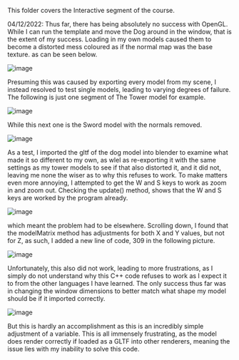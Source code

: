 This folder covers the Interactive segment of the course.

04/12/2022: Thus far, there has being absolutely no success with OpenGL. While I can run the template and move the Dog around in the window, that is the extent of my success. Loading in my own models caused them to become a distorted mess coloured as if the normal map was the base texture. as can be seen below.

![image](https://user-images.githubusercontent.com/50166106/205504398-82617764-65ca-4e72-aaa5-9473c8a91203.png)

Presuming this was caused by exporting every model from my scene, I instead resolved to test single models, leading to varying degrees of failure. The following is just one segment of The Tower model for example.

![image](https://user-images.githubusercontent.com/50166106/205504429-cbd6d7e8-2896-413d-b117-fb1da9eee4cd.png)

While this next one is the Sword model with the normals removed.

![image](https://user-images.githubusercontent.com/50166106/205504469-36110846-7027-4268-9866-abb18fad0cf7.png)

As a test, I imported the gltf of the dog model into blender to examine what made it so different to my own, as wlel as re-exporting it with the same settings as my tower models to see if that also distorted it, and it did not, leaving me none the wiser as to why this refuses to work. To make matters even more annoying, I attempted to get the W and S keys to work as zoom in and zoom out. Checking the update() method, shows that the W and S keys are worked by the program already.

![image](https://user-images.githubusercontent.com/50166106/205504565-dcac8326-d6d4-4d3e-9fc9-7e9da75e5272.png)

which meant the problem had to be elsewhere. Scrolling down, I found that the modelMatrix method has adjustments for both X and Y values, but not for Z, as such, I added a new line of code, 309 in the following picture.

![image](https://user-images.githubusercontent.com/50166106/205504598-8607ea87-803d-40fe-bb5c-8931114eb62b.png)

Unfortunately, this also did not work, leading to more frustrations, as I simply do not understand why this C++ code refuses to work as I expect it to from the other languages I have learned. The only success thus far was in changing the window dimensions to better match what shape my model should be if it imported correctly.

![image](https://user-images.githubusercontent.com/50166106/205504672-08b2af97-0135-4d95-b35e-16aa49ef4063.png)

But this is hardly an accomplishment as this is an incredibly simple adjustment of a variable. This is all immensely frustrating, as the model does render correctly if loaded as a GLTF into other renderers, meaning the issue lies with my inability to solve this code.
